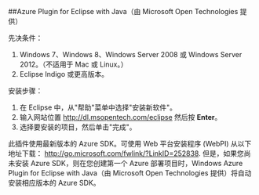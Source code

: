 ##Azure Plugin for Eclipse with Java（由 Microsoft Open Technologies 提供）

先决条件：

1. Windows 7、Windows 8、Windows Server 2008 或 Windows Server 2012。（不适用于 Mac 或 Linux。）
2. Eclipse Indigo 或更高版本。

安装步骤：

1. 在 Eclipse 中，从"帮助"菜单中选择"安装新软件"。
2. 输入网站位置 <http://dl.msopentech.com/eclipse> 然后按 **Enter**。
3. 选择要安装的项目，然后单击"完成"。

此插件使用最新版本的 Azure SDK。可使用 Web 平台安装程序 (WebPI) 从以下地址下载： <http://go.microsoft.com/fwlink/?LinkID=252838>. 但是，如果您尚未安装 Azure SDK，则在您创建第一个 Azure 部署项目时，Windows Azure Plugin for Eclipse with Java（由 Microsoft Open Technologies 提供）将自动安装相应版本的 Azure SDK。 

<!--HONumber=41-->
